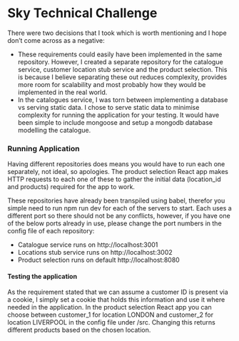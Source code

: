 # Sky Technical Challenge

There were two decisions that I took which is worth mentioning and I hope don’t come across as a negative:
-	These requirements could easily have been implemented in the same repository. However, I created a separate repository for the catalogue service, customer location stub service and the product selection. This is because I believe separating these out reduces complexity, provides more room for scalability and most probably how they would be implemented in the real world.
-	In the catalogues service, I was torn between implementing a database vs serving static data. I chose to serve static data to minimise complexity for running the application for your testing. It would have been simple to include mongoose and setup a mongodb database modelling the catalogue.

### Running Application

Having different repositories does means you would have to run each one separately, not ideal, so apologies. The product selection React app makes HTTP requests to each one of these to gather the initial data (location_id and products) required for the app to work.

These repositories have already been transpiled using babel, therefor you simple need to  run npm run dev for each of the servers to start. Each uses a different port so there should not be any conflicts, however, if you have one of the below ports already in use, please change the port numbers in the config file of each repository:

-	Catalogue service runs on http://localhost:3001
-	Locations stub service runs on http://localhost:3002 
-	Product selection runs on default http://localhost:8080


#### Testing the application

As the requirement stated that we can assume a customer ID is present via a cookie, I simply set a cookie that holds this information and use it where needed in the application. In the product selection React app you can choose between customer_1 for location LONDON and customer_2 for location LIVERPOOL in the config file under /src. Changing this returns different products based on the chosen location.

